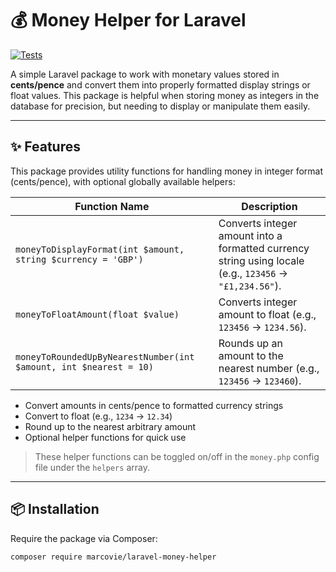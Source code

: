 # 💰 Money Helper for Laravel

[![Tests](https://github.com/your-username/your-repo/actions/workflows/tests.yml/badge.svg)](https://github.com/your-username/your-repo/actions)

A simple Laravel package to work with monetary values stored in **cents/pence** and convert them into properly formatted display strings or float values. This package is helpful when storing money as integers in the database for precision, but needing to display or manipulate them easily.

---

## ✨ Features

This package provides utility functions for handling money in integer format (cents/pence), with optional globally available helpers:

| Function Name                                                     | Description                                                                                             |
| ----------------------------------------------------------------- | ------------------------------------------------------------------------------------------------------- |
| `moneyToDisplayFormat(int $amount, string $currency = 'GBP')`     | Converts integer amount into a formatted currency string using locale (e.g., `123456` → `"£1,234.56"`). |
| `moneyToFloatAmount(float $value)`                                | Converts integer amount to float (e.g., `123456` → `1234.56`).                                          |
| `moneyToRoundedUpByNearestNumber(int $amount, int $nearest = 10)` | Rounds up an amount to the nearest number (e.g., `123456` → `123460`).                                  |

-   Convert amounts in cents/pence to formatted currency strings
-   Convert to float (e.g., `1234` → `12.34`)
-   Round up to the nearest arbitrary amount
-   Optional helper functions for quick use

> These helper functions can be toggled on/off in the `money.php` config file under the `helpers` array.

---

## 📦 Installation

Require the package via Composer:

```bash
composer require marcovie/laravel-money-helper
```
